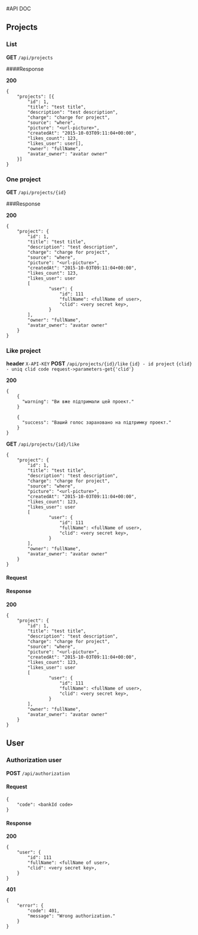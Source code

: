 #API DOC

## Projects

### List

__GET__ `/api/projects`

####Response

__200__

    {
        "projects": [{
            "id": 1,
            "title": "test title",
            "description": "test description",
            "charge": "charge for project",            
            "source": "where",
            "picture": "<url-picture>",
            "createdAt": "2015-10-03T09:11:04+00:00",
            "likes_count": 123,
            "likes_user": user[],
            "owner": "fullName",
            "avatar_owner": "avatar owner"
        }]
    }

### One project

__GET__ `/api/projects/{id}`

###Response

__200__

    {
        "project": {
            "id": 1,
            "title": "test title",
            "description": "test description",
            "charge": "charge for project",            
            "source": "where",
            "picture": "<url-picture>",
            "createdAt": "2015-10-03T09:11:04+00:00",
            "likes_count": 123,
            "likes_user": user
            [
                    "user": {
                        "id": 111
                        "fullName": <fullName of user>,
                        "clid": <very secret key>,
                    }
            ],
            "owner": "fullName",
            "avatar_owner": "avatar owner"            
        }
    }

### Like project

__header__ `X-API-KEY`
__POST__ `/api/projects/{id}/like` 
          `{id} - id project`
          `{clid} - uniq clid code request->parameters-get{'clid'}`                                          

__200__

    {
        {
          "warning": "Ви вже підтримали цей проект."
        }
        
        {
          "success": "Ваший голос зараховано на підтримку проект."
        }
    }
    
__GET__ `/api/projects/{id}/like`     

    {
        "project": {
            "id": 1,
            "title": "test title",
            "description": "test description",
            "charge": "charge for project",
            "source": "where",
            "picture": "<url-picture>",
            "createdAt": "2015-10-03T09:11:04+00:00",
            "likes_count": 123,
            "likes_user": user
            [
                    "user": {
                        "id": 111
                        "fullName": <fullName of user>,
                        "clid": <very secret key>,
                    }
            ],
            "owner": "fullName",
            "avatar_owner": "avatar owner"            
        }
    }


#### Request

#### Response

__200__ 

    {
        "project": {
            "id": 1,
            "title": "test title",
            "description": "test description",
            "charge": "charge for project",
            "source": "where",
            "picture": "<url-picture>",
            "createdAt": "2015-10-03T09:11:04+00:00",
            "likes_count": 123,
            "likes_user": user
            [
                    "user": {
                        "id": 111
                        "fullName": <fullName of user>,
                        "clid": <very secret key>,
                    }
            ],
            "owner": "fullName",
            "avatar_owner": "avatar owner"
        }
    }

## User

### Authorization user

__POST__ `/api/authorization`

#### Request

    {
        "code": <bankId code>
    }

#### Response

__200__

    {
        "user": {
            "id": 111
            "fullName": <fullName of user>,
            "clid": <very secret key>,
        }
    }

__401__

    {
        "error": {
            "code": 401,
            "message": "Wrong authorization."
        }
    }
